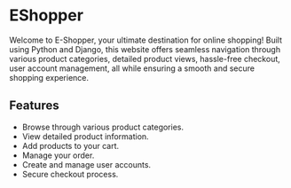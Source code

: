 # EShopper

Welcome to E-Shopper, your ultimate destination for online shopping! Built using Python and Django, this website offers seamless navigation through various product categories, detailed product views, hassle-free checkout, user account management, all while ensuring a smooth and secure shopping experience.


## Features

- Browse through various product categories.
- View detailed product information.
- Add products to your cart.
- Manage your order.
- Create and manage user accounts.
- Secure checkout process.
